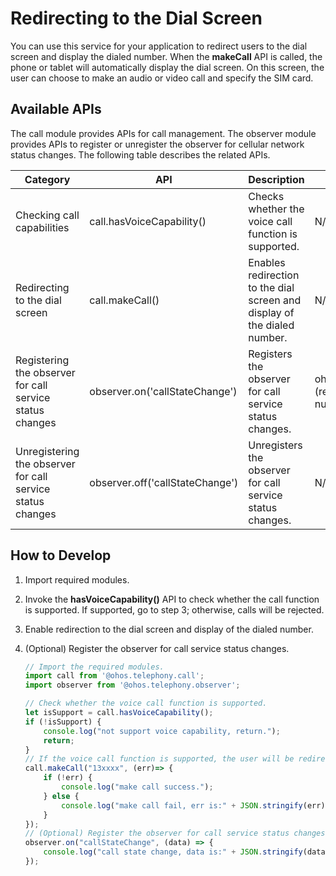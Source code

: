 # Redirecting to the Dial Screen

You can use this service for your application to redirect users to the dial screen and display the dialed number. When the **makeCall** API is called, the phone or tablet will automatically display the dial screen. On this screen, the user can choose to make an audio or video call and specify the SIM card.


## Available APIs

The call module provides APIs for call management. The observer module provides APIs to register or unregister the observer for cellular network status changes. The following table describes the related APIs.

| Category| API| Description| Required Permission|
| -------- | -------- | -------- | -------- |
| Checking call capabilities| call.hasVoiceCapability() | Checks whether the voice call function is supported.| N/A|
| Redirecting to the dial screen| call.makeCall() | Enables redirection to the dial screen and display of the dialed number.| N/A|
| Registering the observer for call service status changes| observer.on('callStateChange') | Registers the observer for call service status changes.| ohos.permission.READ_CALL_LOG (required for obtaining phone numbers)|
| Unregistering the observer for call service status changes| observer.off('callStateChange') | Unregisters the observer for call service status changes.| N/A|


## How to Develop

1. Import required modules.

2. Invoke the **hasVoiceCapability()** API to check whether the call function is supported. If supported, go to step 3; otherwise, calls will be rejected.

3. Enable redirection to the dial screen and display of the dialed number.

4. (Optional) Register the observer for call service status changes.
   
   ```js
   // Import the required modules.
   import call from '@ohos.telephony.call';
   import observer from '@ohos.telephony.observer';
   
   // Check whether the voice call function is supported.
   let isSupport = call.hasVoiceCapability();
   if (!isSupport) {
       console.log("not support voice capability, return.");
       return;
   }
   // If the voice call function is supported, the user will be redirected to the dial screen and the dialed number is displayed.
   call.makeCall("13xxxx", (err)=> {
       if (!err) {
           console.log("make call success.");
       } else {
           console.log("make call fail, err is:" + JSON.stringify(err));
       }
   });
   // (Optional) Register the observer for call service status changes.
   observer.on("callStateChange", (data) => {
       console.log("call state change, data is:" + JSON.stringify(data));
   });
   ```
